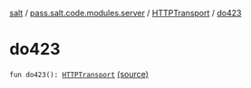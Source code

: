 [salt](../../index.md) / [pass.salt.code.modules.server](../index.md) / [HTTPTransport](index.md) / [do423](./do423.md)

# do423

`fun do423(): `[`HTTPTransport`](index.md) [(source)](https://github.com/kurbaniec-tgm/salt/tree/master/code/modules/server/HTTPTransport.kt#L123)
